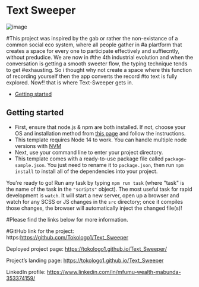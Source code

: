 # Text Sweeper

![image](https://github.com/Tokologo1/Text_Sweeper/assets/18641513/f22f4e62-0c10-44c7-89a9-3ea929fd8838)

#This project was inspired by the gab or rather the non-existance of a common social eco system, where all people gather in #a plartform that creates a space for every one to participate effectively and suffiecntly, without predudice. We are now in #the 4th industrial evolution and when the conversation is getting a smooth sweeter flow, the typing technique tends to get #exhausting. So i thought why not create a space where this function of recording yourself then the app converts the record #to text is fully explored. Now!! that is where Text-Sweeper gets in.


* [Getting started](#getting-started)

## Getting started
* First, ensure that node.js & npm are both installed. If not, choose your OS and installation method from [this page](https://nodejs.org/en/download/package-manager/) and follow the instructions.
* This template requires Node 14 to work. You can handle multiple node versions with [NVM](https://github.com/nvm-sh/nvm) 
* Next, use your command line to enter your project directory.
* This template comes with a ready-to-use package file called `package-sample.json`. You just need to rename it to `package.json`, then run `npm install` to install all of the dependencies into your project.

You're ready to go! Run any task by typing `npm run task` (where "task" is the name of the task in the `"scripts"` object). The most useful task for rapid development is `watch`. It will start a new server, open up a browser and watch for any SCSS or JS changes in the `src` directory; once it compiles those changes, the browser will automatically inject the changed file(s)!

#Please find the links below for more information.

#GitHub link for the project: https:https://github.com/Tokologo1/Text_Sweeper

Deployed project page: https://tokologo1.github.io/Text_Sweeper/

Project’s landing page: https://tokologo1.github.io/Text_Sweeper

LinkedIn profile: https://www.linkedin.com/in/mfumu-wealth-mabunda-353374159/
